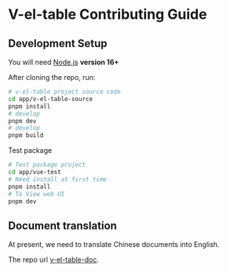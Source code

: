 # V-el-table Contributing Guide


## Development Setup

You will need [Node.js](https://nodejs.org) **version 16+**

After cloning the repo, run:

```bash
# v-el-table project source code
cd app/v-el-table-source
pnpm install
# develop
pnpm dev
# develop
pnpm build
```

Test package

```bash
# Test package project
cd app/vue-test
# Need install at first time
pnpm install
# To View web UI
pnpm dev
```

## Document translation

At present, we need to translate Chinese documents into English.

The repo url [v-el-table-doc](https://github.com/weiquanju/v-el-table-doc).